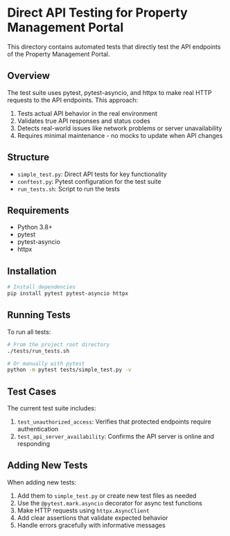 # Direct API Testing for Property Management Portal

This directory contains automated tests that directly test the API endpoints of the Property Management Portal.

## Overview

The test suite uses pytest, pytest-asyncio, and httpx to make real HTTP requests to the API endpoints. This approach:

1. Tests actual API behavior in the real environment
2. Validates true API responses and status codes
3. Detects real-world issues like network problems or server unavailability
4. Requires minimal maintenance - no mocks to update when API changes

## Structure

- `simple_test.py`: Direct API tests for key functionality
- `conftest.py`: Pytest configuration for the test suite
- `run_tests.sh`: Script to run the tests

## Requirements

- Python 3.8+
- pytest
- pytest-asyncio
- httpx

## Installation

```bash
# Install dependencies
pip install pytest pytest-asyncio httpx
```

## Running Tests

To run all tests:

```bash
# From the project root directory
./tests/run_tests.sh

# Or manually with pytest
python -m pytest tests/simple_test.py -v
```

## Test Cases

The current test suite includes:

1. `test_unauthorized_access`: Verifies that protected endpoints require authentication
2. `test_api_server_availability`: Confirms the API server is online and responding

## Adding New Tests

When adding new tests:

1. Add them to `simple_test.py` or create new test files as needed
2. Use the `@pytest.mark.asyncio` decorator for async test functions
3. Make HTTP requests using `httpx.AsyncClient`
4. Add clear assertions that validate expected behavior
5. Handle errors gracefully with informative messages 